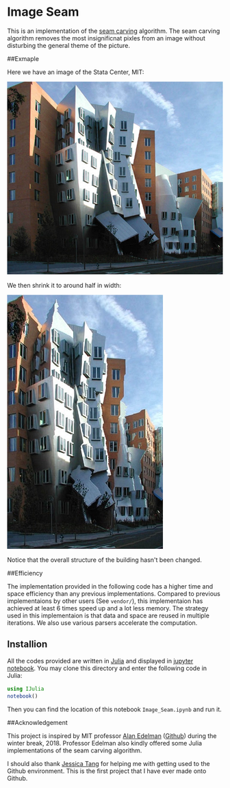 # Image Seam

This is an implementation of the [seam carving](https://en.wikipedia.org/wiki/Seam_carving) algorithm. The seam carving algorithm removes the most insignificnat pixles from an image without disturbing the general theme of the picture.

##Exmaple

Here we have an image of the Stata Center, MIT:

![Stata](Wfm_stata_center.jpg)

We then shrink it to around half in width:

![Shrinked_Stata](Shrinked_stata_center.jpg)

Notice that the overall structure of the building hasn't been changed.

##Efficiency

The implementation provided in the following code has a higher time and space efficiency than any previous implementations. Compared to previous implementaions by other users (See ``vendor/``), this implementaion has achieved at least 6 times speed up and a lot less memory. The strategy used in this implementaion is that data and space are reused in multiple iterations. We also use various parsers accelerate the computation.

## Installion

All the codes provided are written in [Julia](https://github.com/JuliaLang/julia) and displayed in [jupyter notebook](https://github.com/JuliaLang/IJulia.jl). You may clone this directory and enter the following code in Julia:

```julia
using IJulia
notebook()
```

Then you can find the location of this notebook ``Image_Seam.ipynb`` and run it.

##Acknowledgement

This project is inspired by MIT professor [Alan Edelman](http://math.mit.edu/~edelman/awards.php) ([Github](alanedelman)) during the winter break, 2018. Professor Edelman also kindly offered some Julia implementations of the seam carving algorithm. 

I should also thank [Jessica Tang]( https://github.com/jynnie) for helping me with getting used to the Github environment. This is the first project that I have ever made onto Github.